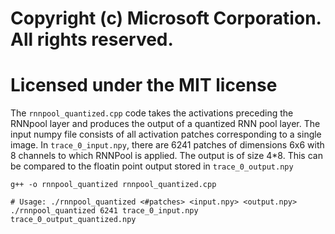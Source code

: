 # Copyright (c) Microsoft Corporation. All rights reserved.
# Licensed under the MIT license

The `rnnpool_quantized.cpp` code takes the activations preceding the RNNpool layer
and produces the output of a quantized RNN pool layer. The input numpy file consists 
of all activation patches corresponding to a single image. In `trace_0_input.npy`,
there are 6241 patches of dimensions 6x6 with 8 channels to which RNNPool is applied.
The output is of size 4*8. This can be compared to the floatin point output stored in
`trace_0_output.npy`

```shell
g++ -o rnnpool_quantized rnnpool_quantized.cpp

# Usage: ./rnnpool_quantized <#patches> <input.npy> <output.npy>
./rnnpool_quantized 6241 trace_0_input.npy trace_0_output_quantized.npy
```

